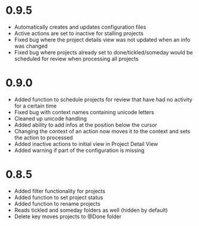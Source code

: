 # 0.9.5 #
  * Automatically creates and updates configuration files
  * Active actions are set to inactive for stalling projects
  * Fixed bug where the project details view was not updated when an info was changed
  * Fixed bug where projects already set to done/tickled/someday would be scheduled for review when processing all projects

# 0.9.0 #
  * Added function to schedule projects for review that have had no activity for a certain time
  * Fixed bug with context names containing unicode letters
  * Cleaned up unicode handling
  * Added ability to add infos at the position below the cursor
  * Changing the context of an action now moves it to the context and sets the action to processed
  * Added inactive actions to initial view in Project Detail View
  * Added warning if part of the configuration is missing
# 0.8.5 #
  * Added filter functionality for projects
  * Added function to set project status
  * Added function to rename projects
  * Reads tickled and someday folders as well (hidden by default)
  * Delete key moves projects to @Done folder